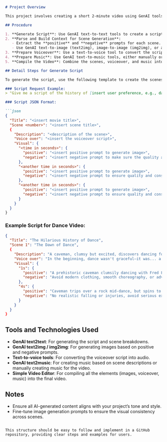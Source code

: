 ```markdown
# Project Overview

This project involves creating a short 2-minute video using GenAI tools for script, image, voice, and music generation. The project integrates various AI-based technologies to create a seamless workflow from script generation to final video production.

## Procedure

1. **Generate Script**: Use GenAI text-to-text tools to create a script. See [Detail Steps for Generate Script](#detail-steps-for-generate-script) for more information.
2. **Parse and Build Context for Scene Generation**:
   - Extract the **positive** and **negative** prompts for each scene.
   - Use GenAI text-to-image (text2img), image-to-image (img2img), or a hybrid method to generate visuals either manually or programmatically.
3. **Prepare Voiceover**: Use a text-to-voice tool to convert the script's voiceover into audio files.
4. **Prepare Music**: Use GenAI text-to-music tools, either manually or by generating music based on scene descriptions.
5. **Compile the Video**: Combine the scenes, voiceover, and music into one cohesive video using a simple video editor.

## Detail Steps for Generate Script

To generate the script, use the following template to create the scenes, visuals, and voiceover scripts. This ensures each part of the scene (e.g., positive and negative prompts) is ready for image generation and can be assembled into a short scene.

### Script Request Example:
> "Give me a script of the history of [insert user preference, e.g., dance] for a 2-minute video. It contains scenes, visuals, and a voiceover script. For the visuals, embed well-known artists or characters with a funny/comedy vibe. Breakdown the visuals into multiple image generation prompts for an LLM which at the end can be compiled into a short scene. Provide both positive and negative prompts."

### Script JSON Format:

```json
{
  "Title": "<insert movie title>",
  "Scene <number>": "<insert scene title>",
  {
    "Description": "<description of the scene>",
    "Voice over": "<insert the voiceover script>",
    "Visual": {
      "<time in seconds>": {
        "positive": "<insert positive prompt to generate image>",
        "negative": "<insert negative prompt to make sure the quality and consistency>"
      },
      "<another time in seconds>": {
        "positive": "<insert positive prompt to generate image>",
        "negative": "<insert negative prompt to ensure quality and consistency>"
      },
      "<another time in seconds>": {
        "positive": "<insert positive prompt to generate image>",
        "negative": "<insert negative prompt to ensure quality and consistency>"
      }
    }
  }
}
```

### Example Script for Dance Video:

```json
{
  "Title": "The Hilarious History of Dance",
  "Scene 1": "The Dawn of Dance",
  {
    "Description": "A caveman, clumsy but excited, discovers dancing for the first time. Famous prehistoric character Fred Flintstone joins in the fun, bringing laughter to the prehistoric era.",
    "Voice over": "In the beginning, dance wasn't graceful—it was... a bit of a stumble.",
    "Visual": {
      "1s": {
        "positive": "A prehistoric caveman clumsily dancing with Fred Flintstone in a rocky terrain. Both are making goofy faces. The dance looks more like jumping and stumbling. Primitive, stone-age background.",
        "negative": "Avoid modern clothing, smooth choreography, or advanced environments."
      },
      "4s": {
        "positive": "Caveman trips over a rock mid-dance, but spins to recover, Fred Flintstone laughing heartily in the background. The movement looks accidental and funny.",
        "negative": "No realistic falling or injuries, avoid serious expressions or realistic stone textures."
      }
    }
  }
}
```

## Tools and Technologies Used

- **GenAI text2text**: For generating the script and scene breakdowns.
- **GenAI text2img / img2img**: For generating images based on positive and negative prompts.
- **Text-to-voice tools**: For converting the voiceover script into audio.
- **GenAI text2music**: For creating music based on scene descriptions or manually creating music for the video.
- **Simple Video Editor**: For compiling all the elements (images, voiceover, music) into the final video.

## Notes

- Ensure all AI-generated content aligns with your project’s tone and style.
- Fine-tune image generation prompts to ensure the visual consistency across scenes.
```

This structure should be easy to follow and implement in a GitHub repository, providing clear steps and examples for users.